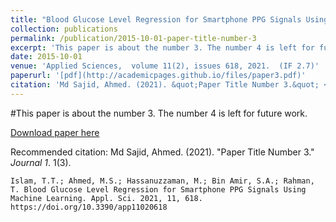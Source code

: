 ```yaml
---
title: "Blood Glucose Level Regression for Smartphone PPG Signals Using Machine Learning"
collection: publications
permalink: /publication/2015-10-01-paper-title-number-3
excerpt: 'This paper is about the number 3. The number 4 is left for future work.'
date: 2015-10-01
venue: 'Applied Sciences,  volume 11(2), issues 618, 2021.  (IF 2.7)'
paperurl: '[pdf](http://academicpages.github.io/files/paper3.pdf)'
citation: 'Md Sajid, Ahmed. (2021). &quot;Paper Title Number 3.&quot; <i>Journal 1</i>. 1(3).'
---
```

#This paper is about the number 3. The number 4 is left for future work.

[Download paper here](https://www.mdpi.com/2076-3417/11/2/618)

Recommended citation: Md Sajid, Ahmed. (2021). "Paper Title Number 3." <i>Journal 1</i>. 1(3).

`Islam, T.T.; Ahmed, M.S.; Hassanuzzaman, M.; Bin Amir, S.A.; Rahman, T. Blood Glucose Level Regression for Smartphone PPG Signals Using Machine Learning. Appl. Sci. 2021, 11, 618. https://doi.org/10.3390/app11020618`
